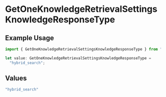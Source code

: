 # GetOneKnowledgeRetrievalSettingsKnowledgeResponseType

## Example Usage

```typescript
import { GetOneKnowledgeRetrievalSettingsKnowledgeResponseType } from "@orq-ai/node/models/operations";

let value: GetOneKnowledgeRetrievalSettingsKnowledgeResponseType =
  "hybrid_search";
```

## Values

```typescript
"hybrid_search"
```